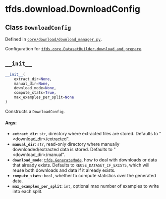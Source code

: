 <div itemscope itemtype="http://developers.google.com/ReferenceObject">
<meta itemprop="name" content="tfds.download.DownloadConfig" />
<meta itemprop="path" content="Stable" />
<meta itemprop="property" content="__init__"/>
</div>

# tfds.download.DownloadConfig

## Class `DownloadConfig`





Defined in [`core/download/download_manager.py`](https://github.com/tensorflow/datasets/tree/master/tensorflow_datasets/core/download/download_manager.py).

Configuration for <a href="../../tfds/core/DatasetBuilder.md#download_and_prepare"><code>tfds.core.DatasetBuilder.download_and_prepare</code></a>.

<h2 id="__init__"><code>__init__</code></h2>

``` python
__init__(
    extract_dir=None,
    manual_dir=None,
    download_mode=None,
    compute_stats=True,
    max_examples_per_split=None
)
```

Constructs a `DownloadConfig`.

#### Args:

* <b>`extract_dir`</b>: `str`, directory where extracted files are stored.
    Defaults to "<download_dir>/extracted".
* <b>`manual_dir`</b>: `str`, read-only directory where manually downloaded/extracted
    data is stored. Defaults to
    "<download_dir>/manual".
* <b>`download_mode`</b>: <a href="../../tfds/download/GenerateMode.md"><code>tfds.GenerateMode</code></a>, how to deal with downloads or data
    that already exists. Defaults to `REUSE_DATASET_IF_EXISTS`, which will
    reuse both downloads and data if it already exists.
* <b>`compute_stats`</b>: `bool`, whether to compute statistics over the generated
    data.
* <b>`max_examples_per_split`</b>: `int`, optional max number of examples to write
    into each split.



